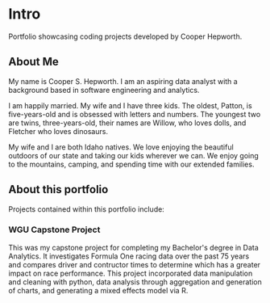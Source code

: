 # Intro
Portfolio showcasing coding projects developed by Cooper Hepworth.

## About Me
My name is Cooper S. Hepworth. I am an aspiring data analyst with a background based in software engineering and analytics.

I am happily married. My wife and I have three kids. The oldest, Patton, is five-years-old and is obsessed with letters and numbers. The youngest two are twins, three-years-old, their names are Willow, who loves dolls, and Fletcher who loves dinosaurs.

My wife and I are both Idaho natives. We love enjoying the beautiful outdoors of our state and taking our kids wherever we can. We enjoy going to the mountains, camping, and spending time with our extended families.

## About this portfolio
Projects contained within this portfolio include:

### WGU Capstone Project
This was my capstone project for completing my Bachelor's degree in Data Analytics. It investigates Formula One racing data over the past 75 years and compares driver and contructor times to determine which has a greater impact on race performance. This project incorporated data manipulation and cleaning with python, data analysis through aggregation and generation of charts, and generating a mixed effects model via R. 